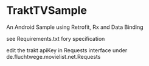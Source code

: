 # TraktTVSample
An Android Sample using Retrofit, Rx and Data Binding

see Requirements.txt fory specification

edit the trakt apiKey in Requests interface under de.fluchtwege.movielist.net.Requests
